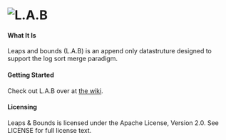 ![L.A.B](https://github.com/jivesoftware/leaps-n-bounds/wiki/images/lab-logo.png)
=========

#### What It Is
 Leaps and bounds (L.A.B) is an append only datastruture designed to support the log sort merge paradigm.


 
#### Getting Started
Check out L.A.B over at [the wiki](https://github.com/jivesoftware/leaps-n-bounds/wiki).

#### Licensing
Leaps & Bounds is licensed under the Apache License, Version 2.0. See LICENSE for full license text.

